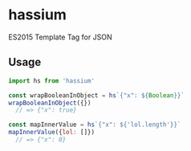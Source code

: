 # hassium
ES2015 Template Tag for JSON

## Usage
```js
import hs from 'hassium'

const wrapBooleanInObject = hs`{"x": ${Boolean}}`
wrapBooleanInObject({})
  // => {"x": true}

const mapInnerValue = hs`{"x": ${'lol.length'}}`
mapInnerValue({lol: []})
  // => {"x": 0}
```
